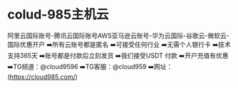 # colud-985主机云
阿里云国际账号-腾讯云国际账号AWS亚马逊云账号-华为云国际-谷歌云-微软云-国际优惠开户
➡️所有云账号都是匿名
➡️可接受任何行业
➡️无需个人银行卡
➡️技术支持365天
➡️账号都是付款后立刻发货
➡️我们接受USDT 付款
➡️开户充值有优惠
➡️TG频道：@cloud9596
➡️TG客服：@cloud959
➡️网址：(https://cloud985.com/)
